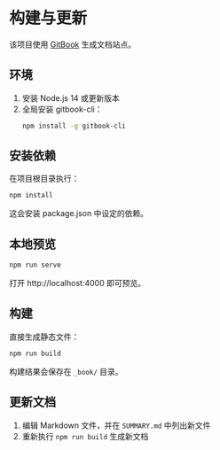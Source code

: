 # 构建与更新

该项目使用 [GitBook](https://github.com/GitbookIO/gitbook) 生成文档站点。

## 环境
1. 安装 Node.js 14 或更新版本
2. 全局安装 gitbook-cli：
   ```bash
   npm install -g gitbook-cli
   ```

## 安装依赖
在项目根目录执行：
```bash
npm install
```
这会安装 package.json 中设定的依赖。

## 本地预览
```bash
npm run serve
```
打开 http://localhost:4000 即可预览。

## 构建
直接生成静态文件：
```bash
npm run build
```
构建结果会保存在 `_book/` 目录。

## 更新文档
1. 编辑 Markdown 文件，并在 `SUMMARY.md` 中列出新文件
2. 重新执行 `npm run build` 生成新文档
